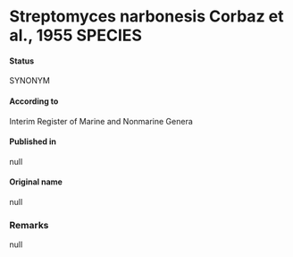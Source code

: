 Streptomyces narbonesis Corbaz et al., 1955 SPECIES
=======

#### Status
SYNONYM

#### According to
Interim Register of Marine and Nonmarine Genera

#### Published in
null

#### Original name
null

### Remarks
null